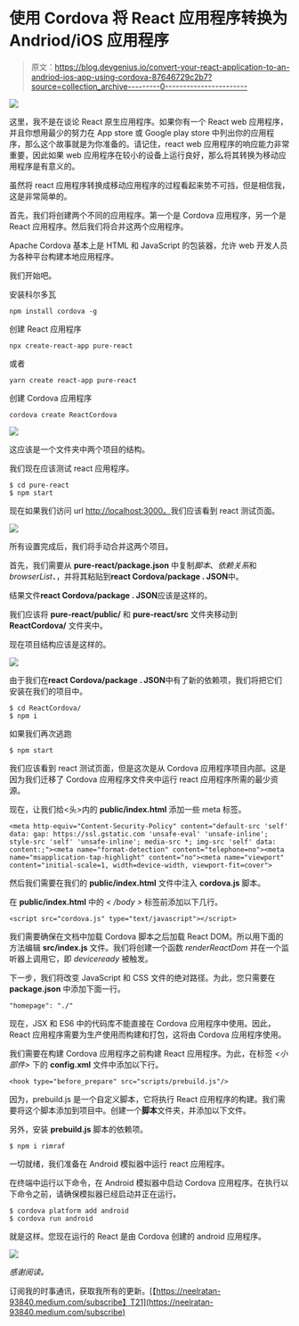 # 使用 Cordova 将 React 应用程序转换为 Andriod/iOS 应用程序

> 原文：<https://blog.devgenius.io/convert-your-react-application-to-an-andriod-ios-app-using-cordova-87646729c2b7?source=collection_archive---------0----------------------->

![](img/b072ed9f5583b72c89f6dc8a7970b162.png)

这里，我不是在谈论 React 原生应用程序。如果你有一个 React web 应用程序，并且你想用最少的努力在 App store 或 Google play store 中列出你的应用程序，那么这个故事就是为你准备的。请记住，react web 应用程序的响应能力非常重要，因此如果 web 应用程序在较小的设备上运行良好，那么将其转换为移动应用程序是有意义的。

虽然将 react 应用程序转换成移动应用程序的过程看起来势不可挡，但是相信我，这是非常简单的。

首先，我们将创建两个不同的应用程序。第一个是 Cordova 应用程序，另一个是 React 应用程序。然后我们将合并这两个应用程序。

Apache Cordova 基本上是 HTML 和 JavaScript 的包装器，允许 web 开发人员为各种平台构建本地应用程序。

我们开始吧。

安装科尔多瓦

```
npm install cordova -g
```

创建 React 应用程序

```
npx create-react-app pure-react
```

或者

```
yarn create react-app pure-react
```

创建 Cordova 应用程序

```
cordova create ReactCordova
```

![](img/a381a812e2960ff7ba40c159561e1765.png)

这应该是一个文件夹中两个项目的结构。

我们现在应该测试 react 应用程序。

```
$ cd pure-react
$ npm start
```

现在如果我们访问 url [http://localhost:3000。](http://localhost:3000.)我们应该看到 react 测试页面。

![](img/ba6c19d9eb86ef663c7342429e3c5ed8.png)

所有设置完成后，我们将手动合并这两个项目。

首先，我们需要从 **pure-react/package.json** 中复制*脚本*、*依赖关系*和 *browserList、*，并将其粘贴到**react Cordova/package . JSON**中。

结果文件**react Cordova/package . JSON**应该是这样的。

我们应该将 **pure-react/public/** 和 **pure-react/src** 文件夹移动到 **ReactCordova/** 文件夹中。

现在项目结构应该是这样的。

![](img/7d3c425ad66b5876fe3167d19333f3be.png)

由于我们在**react Cordova/package . JSON**中有了新的依赖项，我们将把它们安装在我们的项目中。

```
$ cd ReactCordova/
$ npm i
```

如果我们再次逃跑

```
$ npm start
```

我们应该看到 react 测试页面，但是这次是从 Cordova 应用程序项目内部。这是因为我们迁移了 Cordova 应用程序文件夹中运行 react 应用程序所需的最少资源。

现在，让我们给<头>内的 **public/index.html** 添加一些 meta 标签。

```
<meta http-equiv="Content-Security-Policy" content="default-src 'self' data: gap: https://ssl.gstatic.com 'unsafe-eval' 'unsafe-inline'; style-src 'self' 'unsafe-inline'; media-src *; img-src 'self' data: content:;"><meta name="format-detection" content="telephone=no"><meta name="msapplication-tap-highlight" content="no"><meta name="viewport" content="initial-scale=1, width=device-width, viewport-fit=cover">
```

然后我们需要在我们的 **public/index.html** 文件中注入 **cordova.js** 脚本。

在 **public/index.html** 中的 *< /body >* 标签前添加以下几行。

```
<script src="cordova.js" type="text/javascript"></script>
```

我们需要确保在文档中加载 Cordova 脚本之后加载 React DOM。所以用下面的方法编辑 **src/index.js** 文件。我们将创建一个函数 *renderReactDom* 并在一个监听器上调用它，即 *deviceready* 被触发。

下一步，我们将改变 JavaScript 和 CSS 文件的绝对路径。为此，您只需要在 **package.json** 中添加下面一行。

```
"homepage": "./"
```

现在，JSX 和 ES6 中的代码库不能直接在 Cordova 应用程序中使用。因此，React 应用程序需要为生产使用而构建和打包，这将由 Cordova 应用程序使用。

我们需要在构建 Cordova 应用程序之前构建 React 应用程序。为此，在标签 *<小部件>* 下的 **config.xml** 文件中添加以下行。

```
<hook type="before_prepare" src="scripts/prebuild.js"/>
```

因为，prebuild.js 是一个自定义脚本，它将执行 React 应用程序的构建。我们需要将这个脚本添加到项目中。创建一个**脚本**文件夹，并添加以下文件。

另外，安装 **prebuild.js** 脚本的依赖项。

```
$ npm i rimraf
```

一切就绪，我们准备在 Android 模拟器中运行 react 应用程序。

在终端中运行以下命令，在 Android 模拟器中启动 Cordova 应用程序。在执行以下命令之前，请确保模拟器已经启动并正在运行。

```
$ cordova platform add android
$ cordova run android
```

就是这样。您现在运行的 React 是由 Cordova 创建的 android 应用程序。

![](img/66727a4cadaf0ca6d5860cb17c08c8a8.png)

*感谢阅读。*

订阅我的时事通讯，获取我所有的更新。[【https://neelratan-93840.medium.com/subscribe】T21](https://neelratan-93840.medium.com/subscribe)